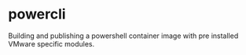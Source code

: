 # powercli
Building and publishing a powershell container image with pre installed VMware specific modules.
